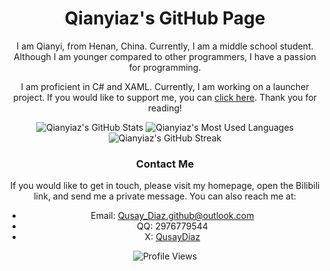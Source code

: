 <div align="center">

# Qianyiaz's GitHub Page

I am Qianyi, from Henan, China. Currently, I am a middle school student. Although I am younger compared to other programmers, I have a passion for programming. 

I am proficient in C# and XAML. Currently, I am working on a launcher project. If you would like to support me, you can [click here](https://github.com/Qianyiaz/ChmlFrp_WPF_Clienter). Thank you for reading!

</div>

<div align="center">
  <img src="https://github-readme-stats.vercel.app/api?username=qianyiaz&show_icons=true&theme=tokyonight&line_height=28" alt="Qianyiaz's GitHub Stats">
  <img src="https://github-readme-stats.vercel.app/api/top-langs/?username=Qianyiaz&layout=donut&theme=radical&line_height=30" alt="Qianyiaz's Most Used Languages">
  <img src="https://streak-stats.demolab.com?user=Qianyiaz&theme=tokyonight&hide_border=true&mode=weekly&exclude_days=Mon&hide_longest_streak=true&line_height=20" alt="Qianyiaz's GitHub Streak">
</div>

<div align="center">

### Contact Me

If you would like to get in touch, please visit my homepage, open the Bilibili link, and send me a private message. You can also reach me at:
- Email: <Qusay_Diaz.github@outlook.com>
- QQ: 2976779544
- X: [QusayDiaz](https://x.com/QusayDiaz)

![Profile Views](https://komarev.com/ghpvc/?username=Qianyiaz&label=Views&color=0e75b6&style=flat)

</div>
